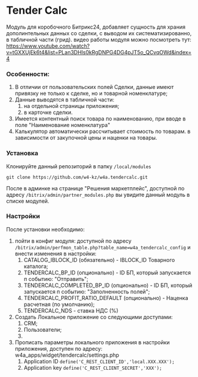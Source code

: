 # Tender Calc

Модуль для коробочного Битрикс24,
добавляет сущность для храния дополинтельных данных со сделки,
с выводом их систематизированно, в табличной части (грид).
видео работы модуля можно посмотреть тут: https://www.youtube.com/watch?v=tGXXUjEk6t4&list=PLan3DHIs0kRgDNPG4DG4pJT5o_QCvqOWd&index=4

### Особенности:
1. В отличии от пользовательских полей Сделки, данные имеют привязку не только к сделке, 
   но и товарной номенклатуре;
2. Данные выводятся в табличной части:
    1. на отдельной страницы приложения;
    2. в карточке сделки.
3. Имеется контентный поиск товара по наименованию, при вводе в поле "Наименование номенклатура"
4. Калькулятор автоматически рассчитывает стоимость по товарам. в зависимости от закупочной цены и наценки на товары.
### Установка

Клонируйте данный репозиторий в папку `/local/modules`

```
git clone https://github.com/w4-kz/w4a.tendercalc.git
```

После в админке на странице "Решения маркетплейс", 
доступной по адресу `/bitrix/admin/partner_modules.php` 
вы увидите данный модуль в списке модулей.

### Настройки

После установки необходимо:
1. пойти в конфиг модуля: 
   доступной по адресу `/bitrix/admin/perfmon_table.php?table_name=w4a_tendercalc_config` 
    и внести изменения в настройки:
    1. CATALOG_IBLOCK_ID (обязательно) - IBLOCK_ID Товарного каталога;
    2. TENDERCALC_BP_ID (опционально) - ID БП, который запускается п событию: "Отправить";
    3. TENDERCALC_COMPLETED_BP_ID (опционально) - ID БП, который запускается п событию: "Заполненность полей";
    4. TENDERCALC_PROFIT_RATIO_DEFAULT (опционально) - Наценка расчетная (по умолчанию);
    5. TENDERCALC_NDS - ставка НДС (%)
2. Создать Локальное приложение со следующими доступами:
    1. CRM;
    2. Пользователи;
    3. 
3. Прописать параметры локального приложения в настройки приложения,
   доступен по адресу: w4a_apps/widget/tendercalc/settings.php
   1. Application ID
   `define('C_REST_CLIENT_ID','local.XXX.XXX');`
   2. Application key
   `
   define('C_REST_CLIENT_SECRET','XXX');
   `
